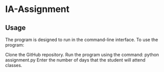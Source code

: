 # IA-Assignment
## Usage

The program is designed to run in the command-line interface. To use the program:

Clone the GitHub repository.
Run the program using the command: python assignment.py
Enter the number of days that the student will attend classes.
